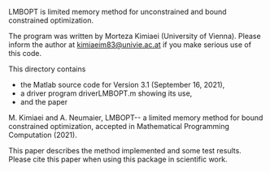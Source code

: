 LMBOPT is limited memory method for unconstrained and bound
constrained optimization.

The program was written by Morteza Kimiaei (University of 
Vienna). Please inform the author at kimiaeim83@univie.ac.at 
if you make serious use of this code. 

This directory contains 
* the Matlab source code for Version 3.1 (September 16, 2021), 
* a driver program driverLMBOPT.m showing its use, 
* and the paper

M. Kimiaei and A. Neumaier, LMBOPT-- a limited memory method 
for bound constrained optimization, accepted in Mathematical 
Programming Computation (2021).

This paper describes the method implemented and some test 
results. Please cite this paper when using this package in
scientific work.
